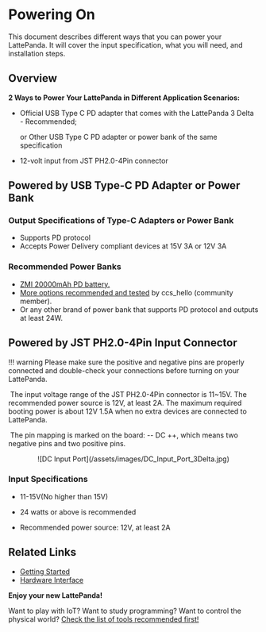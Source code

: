 # Powering On

This document describes different ways that you can power your LattePanda. It will cover the input specification, what you will need, and installation steps.


## Overview

**2 Ways to Power Your LattePanda in Different Application Scenarios:**

* Official USB Type C PD adapter that comes with the LattePanda 3 Delta - Recommended;

   or Other USB Type C PD adapter or power bank of the same specification
   
*  12-volt input from JST PH2.0-4Pin connector

## Powered by USB Type-C PD Adapter or Power Bank

### Output Specifications of Type-C Adapters or Power Bank

* Supports PD protocol
* Accepts Power Delivery compliant devices at 15V 3A or 12V 3A

### Recommended Power Banks

* <a href="https://www.amazon.com/ZMI-Pixelbook-Nintendo-External-Powerbank/dp/B072BD98CM/ref=sr_1_1?dchild=1&keywords=ZMI&qid=1600766468&sr=8-1">ZMI 20000mAh PD battery.</a>
* <a href="https://www.lattepanda.com/topic-f23t17787.html" target="_blank">More options recommended and tested</a> by ccs_hello (community member).
* Or any other brand of power bank that supports PD protocol and outputs at least 24W.

## Powered by JST PH2.0-4Pin Input Connector

!!! warning
    Please make sure the positive and negative pins are properly connected and double-check your connections before turning on your LattePanda.

​    The input voltage range of the JST PH2.0-4Pin connector is 11~15V. The recommended power source is 12V, at least 2A. The maximum required booting power is about 12V 1.5A when no extra devices are connected to LattePanda. 

​    The pin mapping is marked on the board: -- DC ++, which means two negative pins and two positive pins.

<center>![DC Input Port](/assets/images/DC_Input_Port_3Delta.jpg)</center>

### Input Specifications

* 11-15V(No higher than 15V)

* 24 watts or above is recommended 

* Recommended power source: 12V, at least 2A

  


## Related Links
* [Getting Started](/content/3rd_delta_edition/get_started.md)
* [Hardware Interface](/content/3rd_delta_edition/io_playability.md)

**Enjoy your new LattePanda!**

Want to play with IoT? Want to study programming? Want to control the physical world? [Check the list of tools recommended first!][4]

[4]: /content/3rd_delta_edition/ide.md
